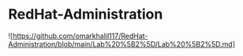 # RedHat-Administration

![https://github.com/omarkhalil117/RedHat-Administration/blob/main/Lab%20%5B2%5D/Lab%20%5B2%5D.md]

